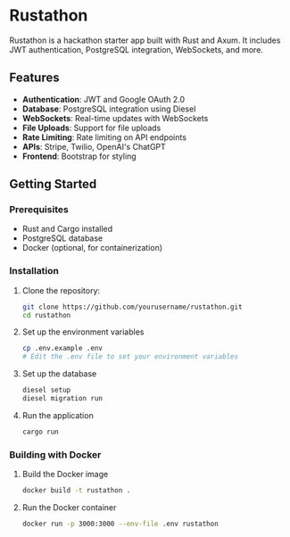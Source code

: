 # Rustathon

Rustathon is a hackathon starter app built with Rust and Axum. It includes JWT authentication, PostgreSQL integration, WebSockets, and more.

## Features

- **Authentication**: JWT and Google OAuth 2.0
- **Database**: PostgreSQL integration using Diesel
- **WebSockets**: Real-time updates with WebSockets
- **File Uploads**: Support for file uploads
- **Rate Limiting**: Rate limiting on API endpoints
- **APIs**: Stripe, Twilio, OpenAI's ChatGPT
- **Frontend**: Bootstrap for styling

## Getting Started

### Prerequisites

- Rust and Cargo installed
- PostgreSQL database
- Docker (optional, for containerization)

### Installation

1. Clone the repository:
   ```sh
   git clone https://github.com/yourusername/rustathon.git
   cd rustathon
   ```

2. Set up the environment variables
    ```sh
    cp .env.example .env
    # Edit the .env file to set your environment variables
    ```

3. Set up the database
    ```sh
    diesel setup
    diesel migration run
    ```

4. Run the application
    ```sh
    cargo run
    ```
### Building with Docker

1. Build the Docker image
    ```sh
    docker build -t rustathon .

2. Run the Docker container
    ```sh
    docker run -p 3000:3000 --env-file .env rustathon


